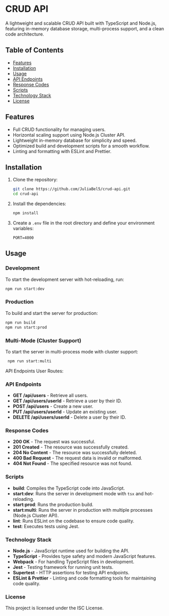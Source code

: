 # CRUD API

A lightweight and scalable CRUD API built with TypeScript and Node.js, featuring in-memory database storage, multi-process support, and a clean code architecture.

## Table of Contents

- [Features](#features)
- [Installation](#installation)
- [Usage](#usage)
- [API Endpoints](#api-endpoints)
- [Response Codes](#response-codes)
- [Scripts](#scripts)
- [Technology Stack](#technology-stack)
- [License](#license)

## Features

- Full CRUD functionality for managing users.
- Horizontal scaling support using Node.js Cluster API.
- Lightweight in-memory database for simplicity and speed.
- Optimized build and development scripts for a smooth workflow.
- Linting and formatting with ESLint and Prettier.

## Installation

1. Clone the repository:

   ```bash
   git clone https://github.com/JuliaBel5/crud-api.git
   cd crud-api
   ```

2. Install the dependencies:

   ```bash
   npm install
   ```

3. Create a `.env` file in the root directory and define your environment variables:

   ```plaintext
   PORT=4000
   ```

## Usage

### Development

To start the development server with hot-reloading, run:

```bash
npm run start:dev
```

### Production

To build and start the server for production:

```bash
npm run build
npm run start:prod
```

### Multi-Mode (Cluster Support)

To start the server in multi-process mode with cluster support:

```bash
 npm run start:multi
```

API Endpoints
User Routes:

### API Endpoints

- **GET /api/users** - Retrieve all users.
- **GET /api/users/userId** - Retrieve a user by their ID.
- **POST /api/users** - Create a new user.
- **PUT /api/users/userId** - Update an existing user.
- **DELETE /api/users/userId** - Delete a user by their ID.

### Response Codes

- **200 OK** - The request was successful.
- **201 Created** - The resource was successfully created.
- **204 No Content** - The resource was successfully deleted.
- **400 Bad Request** - The request data is invalid or malformed.
- **404 Not Found** - The specified resource was not found.

### Scripts

- **build**: Compiles the TypeScript code into JavaScript.
- **start:dev**: Runs the server in development mode with `tsx` and hot-reloading.
- **start:prod**: Runs the production build.
- **start:multi**: Runs the server in production with multiple processes (Node.js Cluster API).
- **lint**: Runs ESLint on the codebase to ensure code quality.
- **test**: Executes tests using Jest.

### Technology Stack

- **Node.js** - JavaScript runtime used for building the API.
- **TypeScript** - Provides type safety and modern JavaScript features.
- **Webpack** - For handling TypeScript files in development.
- **Jest** - Testing framework for running unit tests.
- **Supertest** - HTTP assertions for testing API endpoints.
- **ESLint & Prettier** - Linting and code formatting tools for maintaining code quality.

### License

This project is licensed under the ISC License.
